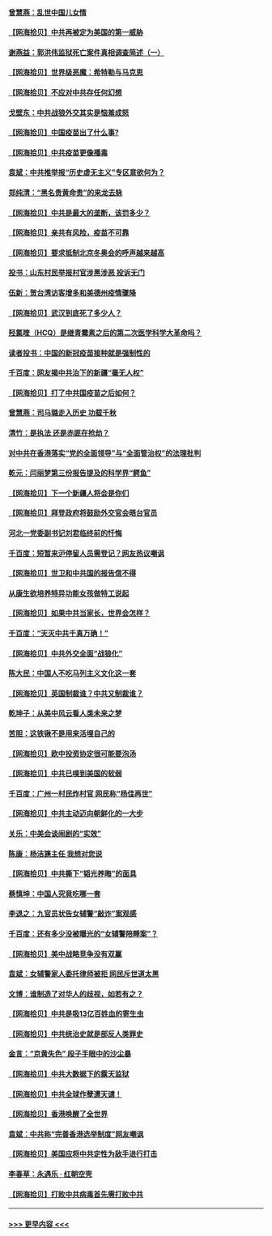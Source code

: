#### [曾慧燕：乱世中国儿女情](../pages/nsc993/n12887931.md?t=04182252) 
#### [【网海拾贝】中共再被定为美国的第一威胁](../pages/nsc993/n12887580.md?t=04182252) 
#### [谢燕益：郭洪伟监狱死亡案件真相调查简述（一）](../pages/nsc993/n12885648.md?t=04182252) 
#### [【网海拾贝】世界级恶魔：希特勒与马克思](../pages/nsc993/n12884062.md?t=04182252) 
#### [【网海拾贝】不应对中共存任何幻想](../pages/nsc993/n12881460.md?t=04182252) 
#### [戈壁东：中共战狼外交其实是恼羞成怒](../pages/nsc993/n12880392.md?t=04182252) 
#### [【网海拾贝】中国疫苗出了什么事?](../pages/nsc993/n12879124.md?t=04182252) 
#### [【网海拾贝】中共疫苗更像播毒](../pages/nsc993/n12876631.md?t=04182252) 
#### [袁斌：中共推举报“历史虚无主义”专区意欲何为？](../pages/nsc993/n12876530.md?t=04182252) 
#### [郑纯清：“黑名贵黄命贵”的来龙去脉](../pages/nsc993/n12875589.md?t=04182252) 
#### [【网海拾贝】中共是最大的垄断，该罚多少？](../pages/nsc993/n12874006.md?t=04182252) 
#### [【网海拾贝】亲共有风险，疫苗不可靠](../pages/nsc993/n12872224.md?t=04182252) 
#### [【网海拾贝】要求抵制北京冬奥会的呼声越来越高](../pages/nsc993/n12868962.md?t=04182252) 
#### [投书：山东村民举报村官涉黑涉恶 投诉无门](../pages/nsc993/n12869726.md?t=04182252) 
#### [伍新：贺台湾访客增多和美德州疫情骤降](../pages/nsc993/n12865651.md?t=04182252) 
#### [【网海拾贝】武汉到底死了多少人？](../pages/nsc993/n12863707.md?t=04182252) 
#### [羟氯喹（HCQ）是继青霉素之后的第二次医学科学大革命吗？](../pages/nsc993/n12638564.md?t=04182252) 
#### [读者投书：中国的新冠疫苗接种就是强制性的](../pages/nsc993/n12859932.md?t=04182252) 
#### [千百度：网友揭中共治下的新疆“毫无人权”](../pages/nsc993/n12858385.md?t=04182252) 
#### [【网海拾贝】打了中共国疫苗之后如何？](../pages/nsc993/n12857866.md?t=04182252) 
#### [曾慧燕：司马璐走入历史 功载千秋](../pages/nsc993/n12856996.md?t=04182252) 
#### [清竹：是执法 还是赤匪在抢劫？](../pages/nsc993/n12856952.md?t=04182252) 
#### [对中共在香港落实“党的全面领导”与“全面管治权”的法理批判](../pages/nsc993/n12856929.md?t=04182252) 
#### [乾元：闫丽梦第三份报告提及的科学界“鳄鱼”](../pages/nsc993/n12855985.md?t=04182252) 
#### [【网海拾贝】下一个新疆人将会是你们](../pages/nsc993/n12855864.md?t=04182252) 
#### [【网海拾贝】拜登政府将鼓励外交官会晤台官员](../pages/nsc993/n12853615.md?t=04182252) 
#### [河北一党委副书记刘君临终前的忏悔](../pages/nsc993/n12849420.md?t=04182252) 
#### [千百度：短暂来沪停留人员需登记？网友热议嘲讽](../pages/nsc993/n12853497.md?t=04182252) 
#### [【网海拾贝】世卫和中共国的报告信不得](../pages/nsc993/n12850902.md?t=04182252) 
#### [从康生欲培养特异功能女孩做特工说起](../pages/nsc993/n12849289.md?t=04182252) 
#### [【网海拾贝】如果中共当家长，世界会怎样？](../pages/nsc993/n12848436.md?t=04182252) 
#### [千百度：“天灭中共千真万确！”](../pages/nsc993/n12845659.md?t=04182252) 
#### [【网海拾贝】中共外交全面“战狼化”](../pages/nsc993/n12845607.md?t=04182252) 
#### [陈大民：中国人不吃马列主义文化这一套](../pages/nsc993/n12842496.md?t=04182252) 
#### [【网海拾贝】英国制裁谁？中共又制裁谁？](../pages/nsc993/n12840909.md?t=04182252) 
#### [乾坤子：从美中风云看人类未来之梦](../pages/nsc993/n12840590.md?t=04182252) 
#### [苦胆：这铁锹不是用来活埋自己的](../pages/nsc993/n12839512.md?t=04182252) 
#### [【网海拾贝】欧中投资协定很可能要泡汤](../pages/nsc993/n12835122.md?t=04182252) 
#### [【网海拾贝】中共已嗅到美国的软弱](../pages/nsc993/n12832411.md?t=04182252) 
#### [千百度：广州一村民炸村官 网民称“杨佳再世”](../pages/nsc993/n12832380.md?t=04182252) 
#### [【网海拾贝】中共主动迈向朝鲜化的一大步](../pages/nsc993/n12829887.md?t=04182252) 
#### [关乐：中美会谈闹剧的“实效”](../pages/nsc993/n12826698.md?t=04182252) 
#### [陈康：杨洁篪主任  我想对您说](../pages/nsc993/n12826609.md?t=04182252) 
#### [【网海拾贝】中共撕下“韬光养晦”的面具](../pages/nsc993/n12826459.md?t=04182252) 
#### [蔡慎坤：中国人究竟吃哪一套](../pages/nsc993/n12826010.md?t=04182252) 
#### [李退之：九官员状告女辅警“敲诈”案观感](../pages/nsc993/n12823984.md?t=04182252) 
#### [千百度：还有多少没被曝光的“女辅警陪睡案”？](../pages/nsc993/n12822136.md?t=04182252) 
#### [【网海拾贝】美中战略竞争没有双赢](../pages/nsc993/n12822105.md?t=04182252) 
#### [袁斌：女辅警家人委托律师被拒 网民斥世道太黑](../pages/nsc993/n12822004.md?t=04182252) 
#### [文博：谁制造了对华人的歧视，如若有之？](../pages/nsc993/n12821635.md?t=04182252) 
#### [【网海拾贝】中共是吸13亿百姓血的寄生虫](../pages/nsc993/n12819191.md?t=04182252) 
#### [【网海拾贝】中共统治史就是部反人类罪史](../pages/nsc993/n12816738.md?t=04182252) 
#### [金言：“京黄失色” 段子手眼中的沙尘暴](../pages/nsc993/n12815700.md?t=04182252) 
#### [【网海拾贝】中共大数据下的露天监狱](../pages/nsc993/n12811075.md?t=04182252) 
#### [【网海拾贝】中共全球作孽遭天谴！](../pages/nsc993/n12810258.md?t=04182252) 
#### [【网海拾贝】香港唤醒了全世界](../pages/nsc993/n12809100.md?t=04182252) 
#### [袁斌：中共称“完善香港选举制度”网友嘲讽](../pages/nsc993/n12808994.md?t=04182252) 
#### [【网海拾贝】美国应将中共定性为敌手进行打击](../pages/nsc993/n12806870.md?t=04182252) 
#### [李春草：永遇乐 · 红朝空壳](../pages/nsc993/n12805365.md?t=04182252) 
#### [【网海拾贝】打败中共病毒首先需打败中共](../pages/nsc993/n12803930.md?t=04182252) 

----
#### [ >>> 更早内容 <<< ](../indexes/nsc993-earlier.md)
